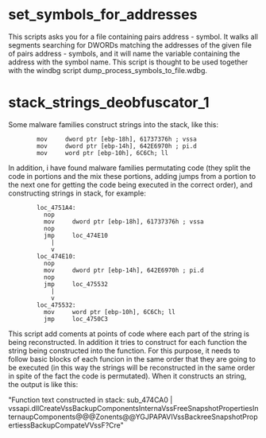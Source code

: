 
# set_symbols_for_addresses

This scripts asks you for a file containing pairs address - symbol. It walks all segments searching for DWORDs matching the addresses of the given file of pairs address - symbols, and it will name the variable containing the address with the symbol name. This script is thought to be used together with the windbg script dump_process_symbols_to_file.wdbg.

# stack_strings_deobfuscator_1

Some malware families construct strings into the stack, like this:

            mov     dword ptr [ebp-18h], 61737376h ; vssa
            mov     dword ptr [ebp-14h], 642E6970h ; pi.d
            mov     word ptr [ebp-10h], 6C6Ch; ll

In addition, i have found malware families permutating code (they split the code in portions and the mix these portions, 
adding jumps from a portion to the next one for getting the code being executed in the correct order), and constructing
strings in stack, for example:

            loc_4751A4:
              nop
              mov     dword ptr [ebp-18h], 61737376h ; vssa
              nop
              jmp     loc_474E10                            
                |
                v                        
            loc_474E10:
              nop
              mov     dword ptr [ebp-14h], 642E6970h ; pi.d
              nop
              jmp     loc_475532            
                |
                v            
            loc_475532:
              mov     word ptr [ebp-10h], 6C6Ch; ll
              jmp     loc_4750C3

This script add coments at points of code where each part of the string is being reconstructed. In addition it tries to
construct for each function the string being constructed into the function. For this purpose, it needs to follow basic
blocks of each funcion in the same order that they are going to be executed (in this way the strings will be reconstructed
in the same order in spite of the fact the code is permutated). When it constructs an string, the output is like this:

   "Function text constructed in stack: sub_474CA0 |     vssapi.dllCreateVssBackupComponentsInternaVssFreeSnapshotPropertiesInternaupComponents@@@Zonents@@YGJPAPAVIVssBackreeSnapshotPropertiessBackupCompateVVssF?Cre"

